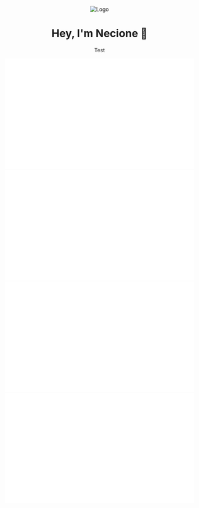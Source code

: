 
<p align="center">
  <a href="#">
    
  </a>
  <p align="center">
   <img width="150" height="150" src="https://file.coffee/u/9rNz_VrsIh7gGGzxgQ24v.png" alt="Logo">
  </p>
  <h1 align="center"><b>Hey, I'm Necione 👋</b></h1>
  <p align="center">
  Test
</p>

<p align="center">
  <img src="https://raw.githubusercontent.com/necione/github-stats/master/generated/overview.svg#gh-dark-mode-only" />
  <img src="https://raw.githubusercontent.com/necione/github-stats/master/generated/languages.svg#gh-dark-mode-only" />
  <img src="https://raw.githubusercontent.com/necione/github-stats/master/generated/overview.svg#gh-light-mode-only" />
  <img src="https://raw.githubusercontent.com/necione/github-stats/master/generated/languages.svg#gh-light-mode-only" />
</p>
